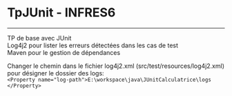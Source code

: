 # TpJUnit - INFRES6
------------------- 
TP de base avec JUnit  
Log4j2 pour lister les erreurs détectées dans les cas de test  
Maven pour le gestion de dépendances

Changer le chemin dans le fichier log4j2.xml (src/test/resources/log4j2.xml) pour désigner le dossier des logs:  
`<Property name="log-path">E:\workspace\java\JUnitCalculatrice\logs
		</Property>`

